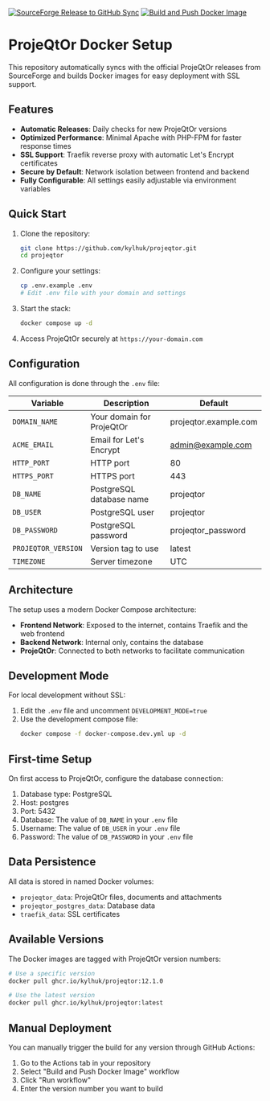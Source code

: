 [![SourceForge Release to GitHub Sync](https://github.com/kylhuk/ProjeQtOr/actions/workflows/get_release.yml/badge.svg)](https://github.com/kylhuk/ProjeQtOr/actions/workflows/get_release.yml) [![Build and Push Docker Image](https://github.com/kylhuk/ProjeQtOr/actions/workflows/build_docker.yml/badge.svg)](https://github.com/kylhuk/ProjeQtOr/actions/workflows/build_docker.yml)

# ProjeQtOr Docker Setup

This repository automatically syncs with the official ProjeQtOr releases from SourceForge and builds Docker images for easy deployment with SSL support.

## Features

- **Automatic Releases**: Daily checks for new ProjeQtOr versions
- **Optimized Performance**: Minimal Apache with PHP-FPM for faster response times
- **SSL Support**: Traefik reverse proxy with automatic Let's Encrypt certificates
- **Secure by Default**: Network isolation between frontend and backend
- **Fully Configurable**: All settings easily adjustable via environment variables

## Quick Start

1. Clone the repository:
   ```bash
   git clone https://github.com/kylhuk/projeqtor.git
   cd projeqtor
   ```

2. Configure your settings:
   ```bash
   cp .env.example .env
   # Edit .env file with your domain and settings
   ```

3. Start the stack:
   ```bash
   docker compose up -d
   ```

4. Access ProjeQtOr securely at `https://your-domain.com`

## Configuration

All configuration is done through the `.env` file:

| Variable | Description | Default |
|----------|-------------|---------|
| `DOMAIN_NAME` | Your domain for ProjeQtOr | projeqtor.example.com |
| `ACME_EMAIL` | Email for Let's Encrypt | admin@example.com |
| `HTTP_PORT` | HTTP port | 80 |
| `HTTPS_PORT` | HTTPS port | 443 |
| `DB_NAME` | PostgreSQL database name | projeqtor |
| `DB_USER` | PostgreSQL user | projeqtor |
| `DB_PASSWORD` | PostgreSQL password | projeqtor_password |
| `PROJEQTOR_VERSION` | Version tag to use | latest |
| `TIMEZONE` | Server timezone | UTC |

## Architecture

The setup uses a modern Docker Compose architecture:

- **Frontend Network**: Exposed to the internet, contains Traefik and the web frontend
- **Backend Network**: Internal only, contains the database
- **ProjeQtOr**: Connected to both networks to facilitate communication

## Development Mode

For local development without SSL:

1. Edit the `.env` file and uncomment `DEVELOPMENT_MODE=true`
2. Use the development compose file:
   ```bash
   docker compose -f docker-compose.dev.yml up -d
   ```

## First-time Setup

On first access to ProjeQtOr, configure the database connection:

1. Database type: PostgreSQL
2. Host: postgres
3. Port: 5432
4. Database: The value of `DB_NAME` in your `.env` file
5. Username: The value of `DB_USER` in your `.env` file
6. Password: The value of `DB_PASSWORD` in your `.env` file

## Data Persistence

All data is stored in named Docker volumes:
- `projeqtor_data`: ProjeQtOr files, documents and attachments
- `projeqtor_postgres_data`: Database data
- `traefik_data`: SSL certificates

## Available Versions

The Docker images are tagged with ProjeQtOr version numbers:

```bash
# Use a specific version
docker pull ghcr.io/kylhuk/projeqtor:12.1.0

# Use the latest version
docker pull ghcr.io/kylhuk/projeqtor:latest
```

## Manual Deployment

You can manually trigger the build for any version through GitHub Actions:

1. Go to the Actions tab in your repository
2. Select "Build and Push Docker Image" workflow
3. Click "Run workflow"
4. Enter the version number you want to build

